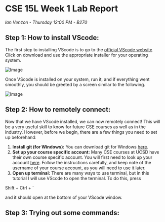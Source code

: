# CSE 15L Week 1 Lab Report

*Ian Venzon - Thursday 12:00 PM - B270*

## Step 1: How to install VScode:

The first step to installing VScode is to go to the [official VScode website](https://code.visualstudio.com/). Click on download and use the appropriate installer for your operating system. 

![Image](https://i.imgur.com/9zkNfu2.png)

Once VScode is installed on your system, run it, and if everything went smoothly, you should be greeted by a screen similar to the following.

![Image](https://i.imgur.com/CxOildq.png)

## Step 2: How to remotely connect:

Now that we have VScode installed, we can now remotely connect! This will be a very useful skill to know for future CSE courses as well as in the industry. However, before we begin, there are a few things you need to set up beforehand:

1. **Install git (for Windows):** You can download git for Windows [here](https://gitforwindows.org/). 
2. **Set up your course specific account:** Many CSE courses at UCSD have their own course specific account. You will first need to look up your account [here](https://sdacs.ucsd.edu/~icc/index.php). Follow the instructions carefully, and keep note of the username of your course account, as you will need to use it later.
3. **Open up terminal:** There are many ways to use terminal, but in this tutorial I will use VScode to open the terminal. To do this, press 

Shift + Ctrl + \`

and it should open at the bottom of your VScode window.

## Step 3: Trying out some commands:
